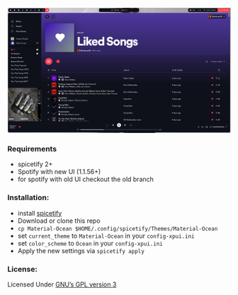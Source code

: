 ![screenshot](./screenshot.png)

### Requirements

- spicetify 2+
- Spotify with new UI (1.1.56+)
- for spotify with old UI checkout the old branch

### Installation:

- install [spicetify](https://github.com/khanhas/spicetify-cli)
- Download or clone this repo
- `cp Material-Ocean $HOME/.config/spicetify/Themes/Material-Ocean`
- set `current_theme` to `Material-Ocean` in your `config-xpui.ini`
- set `color_scheme` to `Ocean` in your `config-xpui.ini`
- Apply the new settings via `spicetify apply`

### License:

Licensed Under [GNU’s GPL version 3](https://github.com/material-ocean/Material-Ocean/blob/master/LICENSE)
